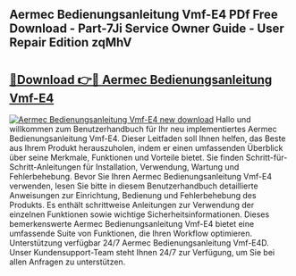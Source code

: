 ## Aermec Bedienungsanleitung Vmf-E4 PDf Free Download - Part-7Ji Service Owner Guide - User Repair Edition zqMhV

# <h2><a href="http://df0b2o.blite.top/?on=Aermec+Bedienungsanleitung+Vmf-E4">🔗Download 👉🔴 Aermec Bedienungsanleitung Vmf-E4</a></h2>

[![Aermec Bedienungsanleitung Vmf-E4 new download](https://i.imgur.com/lujVjoI.png)](http://df0b2o.blite.top/?on=Aermec+Bedienungsanleitung+Vmf-E4)
Hallo und willkommen zum Benutzerhandbuch für Ihr neu implementiertes Aermec Bedienungsanleitung Vmf-E4. Dieser Leitfaden soll Ihnen helfen, das Beste aus Ihrem Produkt herauszuholen, indem er einen umfassenden Überblick über seine Merkmale, Funktionen und Vorteile bietet. Sie finden Schritt-für-Schritt-Anleitungen für Installation, Verwendung, Wartung und Fehlerbehebung. Bevor Sie Ihren Aermec Bedienungsanleitung Vmf-E4 verwenden, lesen Sie bitte in diesem Benutzerhandbuch detaillierte Anweisungen zur Einrichtung, Bedienung und Fehlerbehebung des Produkts. Es enthält schrittweise Anleitungen zur Verwendung der einzelnen Funktionen sowie wichtige Sicherheitsinformationen. Dieses bemerkenswerte Aermec Bedienungsanleitung Vmf-E4 bietet eine umfassende Suite von Funktionen, die Ihren Workflow optimieren. Unterstützung verfügbar 24/7 Aermec Bedienungsanleitung Vmf-E4D. Unser Kundensupport-Team steht Ihnen 24/7 zur Verfügung, um Sie bei allen Anfragen zu unterstützen.
